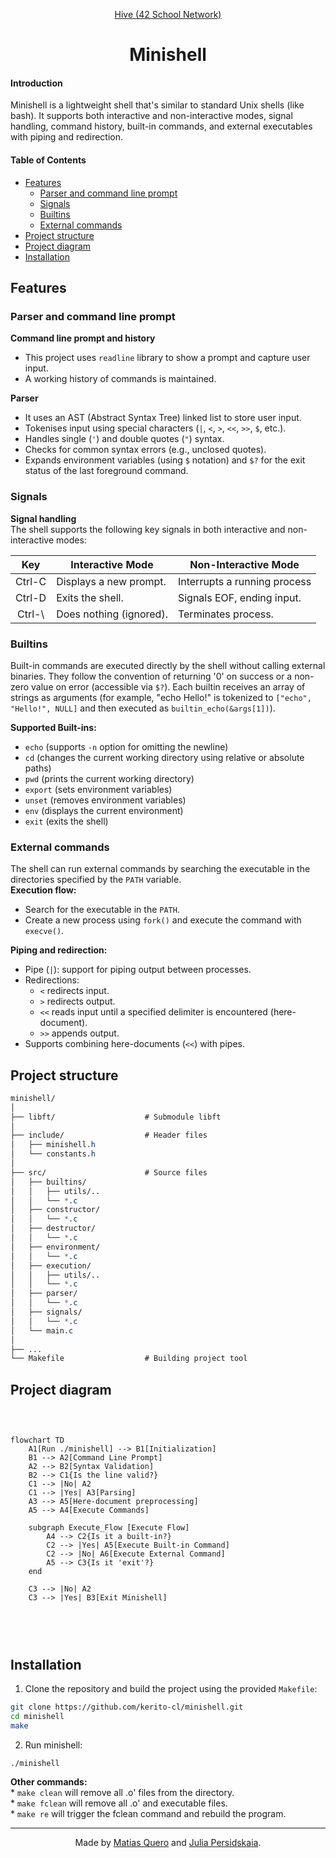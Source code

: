 <div align="center">
<p><a href="https://www.hive.fi/en/curriculum">Hive (42 School Network)</a></p>  

<h1>Minishell</h1> 

</div>

#### Introduction  
Minishell is a lightweight shell that's similar to standard Unix shells (like bash). It supports both interactive and non-interactive modes, signal handling, command history, built-in commands, and external executables with piping and redirection.  

#### Table of Contents

- [Features](#features)
  - [Parser and command line prompt](#parser-and-command-line-prompt)
  - [Signals](#signals-command-line-prompt)
  - [Builtins](#builtins)
  - [External commands](#external-commands)
- [Project structure](#project-structure)
- [Project diagram](#project-diagram)
- [Installation](#installation)

## Features

### Parser and command line prompt

**Command line prompt and history**

- This project uses `readline` library to show a prompt and capture user input.
- A working history of commands is maintained.  

**Parser** 
- It uses an AST (Abstract Syntax Tree) linked list to store user input.   
- Tokenises input using special characters (`|`, `<`, `>`, `<<`, `>>`, `$`, etc.).  
- Handles single (`'`) and double quotes (`"`) syntax.  
- Checks for common syntax errors (e.g., unclosed quotes).  
- Expands environment variables (using `$` notation) and `$?` for the exit status of the last foreground command.

### Signals

**Signal handling**  
The shell supports the following key signals in both interactive and non-interactive modes:  

| Key    | Interactive Mode        | Non-Interactive Mode          |
| :----: | ------------------      | ----------------------        |
| Ctrl-C | Displays a new prompt.  | Interrupts a running process  |
| Ctrl-D | Exits the shell.        | Signals EOF, ending input.    |
| Ctrl-\ | Does nothing (ignored). | Terminates process.           |

### Builtins

Built-in commands are executed directly by the shell without calling external binaries. They follow the convention of returning '0' on success or a non-zero value on error (accessible via `$?`). Each builtin receives an array of strings as arguments (for example, "echo Hello!" is tokenized to `["echo", "Hello!", NULL]` and then executed as `builtin_echo(&args[1])`).  

**Supported Built-ins:**
- `echo` (supports `-n` option for omitting the newline)  
- `cd` (changes the current working directory using relative or absolute paths)  
- `pwd` (prints the current working directory)  
- `export` (sets environment variables)  
- `unset` (removes environment variables)  
- `env` (displays the current environment)  
- `exit` (exits the shell)  

### External commands

The shell can run external commands by searching the executable in the directories specified by the `PATH` variable.  
**Execution flow:**
-	Search for the executable in the `PATH`.
-	Create a new process using `fork()` and execute the command with `execve()`.  

**Piping and redirection:**
-	Pipe (`|`): support for piping output between processes.  
-	Redirections: 
    * `<` redirects input.   
    * `>` redirects output.  
    * `<<` reads input until a specified delimiter is encountered (here-document).   
    * `>>` appends output.  
- Supports combining here-documents (`<<`) with pipes.  

## Project structure

```css
minishell/
│
├── libft/                    # Submodule libft
│
├── include/                  # Header files
│   ├── minishell.h
│   └── constants.h
│
├── src/                      # Source files
│   ├── builtins/
│   │   ├── utils/..
│   │   └── *.c
│   ├── constructor/
│   │   └── *.c
│   ├── destructor/
│   │   └── *.c
│   ├── environment/
│   │   └── *.c
│   ├── execution/
│   │   ├── utils/..
│   │   └── *.c
│   ├── parser/
│   │   └── *.c
│   ├── signals/
│   │   └── *.c
│   └── main.c
│
├── ...
└── Makefile                  # Building project tool

```

## Project diagram

<div style="width: 400px; height: auto; overflow: auto;">
<pre>

```mermaid
flowchart TD
    A1[Run ./minishell] --> B1[Initialization]
    B1 --> A2[Command Line Prompt]
    A2 --> B2[Syntax Validation]
    B2 --> C1{Is the line valid?}
    C1 --> |No| A2
    C1 --> |Yes| A3[Parsing]
    A3 --> A5[Here-document preprocessing]
    A5 --> A4[Execute Commands]

    subgraph Execute_Flow [Execute Flow]
        A4 --> C2{Is it a built-in?}
        C2 --> |Yes| A5[Execute Built-in Command]
        C2 --> |No| A6[Execute External Command]
        A5 --> C3{Is it 'exit'?}
    end

    C3 --> |No| A2
    C3 --> |Yes| B3[Exit Minishell]
```

</pre> </div>

## Installation

1. Clone the repository and build the project using the provided `Makefile`:  
```bash
git clone https://github.com/kerito-cl/minishell.git
cd minishell
make
```

2. Run minishell:  
```bash
./minishell
```

**Other commands:**  
	* `make clean` will remove all .o' files from the directory.  
	* `make fclean` will remove all .o' and executable files.  
	* `make re` will trigger the fclean command and rebuild the program.   



________  
<div align="center">
<p>Made by <a href="https://github.com/kerito-cl">Matias Quero</a> and <a href="https://github.com/ipersids">Julia Persidskaia</a>.</p>
</div>